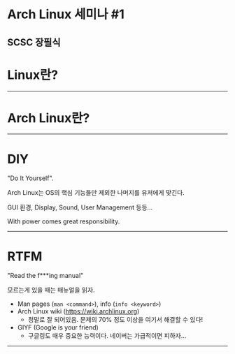 # Arch Linux 세미나 #1
SCSC 장필식
----

# Linux란?

---

# Arch Linux란?

---

# DIY

"Do It Yourself".

Arch Linux는 OS의 핵심 기능들만 제외한 나머지를 유저에게 맞긴다.

GUI 환경, Display, Sound, User Management 등등...

With power comes great responsibility.

---

# RTFM

"Read the f***ing manual"

모르는게 있을 때는 매뉴얼을 읽자.

- Man pages (``man <command>``), info (``info <keyword>``)
- Arch Linux wiki (https://wiki.archlinux.org)
    - 정말로 잘 되어있음. 문제의 70% 정도 이상을 여기서 해결할 수 있다!
- GIYF (Google is your friend)
    - 구글링도 매우 중요한 능력이다. 네이버는 가급적이면 피하자...

---

# 
